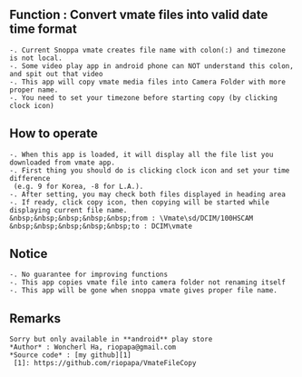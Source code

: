 
## Function : Convert vmate files into valid date time format

    -. Current Snoppa vmate creates file name with colon(:) and timezone is not local.
    -. Some video play app in android phone can NOT understand this colon, and spit out that video 
    -. This app will copy vmate media files into Camera Folder with more proper name.
    -. You need to set your timezone before starting copy (by clicking clock icon)

## How to operate

    -. When this app is loaded, it will display all the file list you downloaded from vmate app.
    -. First thing you should do is clicking clock icon and set your time difference
     (e.g. 9 for Korea, -8 for L.A.). 
    -. After setting, you may check both files displayed in heading area
    -. If ready, click copy icon, then copying will be started while displaying current file name.
    &nbsp;&nbsp;&nbsp;&nbsp;&nbsp;from : \Vmate\sd/DCIM/100HSCAM
    &nbsp;&nbsp;&nbsp;&nbsp;&nbsp;to : DCIM\vmate

## Notice

    -. No guarantee for improving functions
    -. This app copies vmate file into camera folder not renaming itself
    -. This app will be gone when snoppa vmate gives proper file name.

## Remarks

    Sorry but only available in **android** play store
    *Author* : Woncherl Ha, riopapa@gmail.com
    *Source code* : [my github][1]
     [1]: https://github.com/riopapa/VmateFileCopy
     
     
